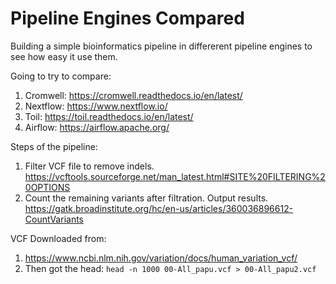 # Pipeline Engines Compared
Building a simple bioinformatics pipeline in differerent pipeline engines to see how easy it use them.

Going to try to compare:
1. Cromwell: https://cromwell.readthedocs.io/en/latest/
2. Nextflow: https://www.nextflow.io/
3. Toil: https://toil.readthedocs.io/en/latest/
4. Airflow: https://airflow.apache.org/

Steps of the pipeline:
1. Filter VCF file to remove indels.
   https://vcftools.sourceforge.net/man_latest.html#SITE%20FILTERING%20OPTIONS
2. Count the remaining variants after filtration. Output results.
   https://gatk.broadinstitute.org/hc/en-us/articles/360036896612-CountVariants

VCF Downloaded from:
1. https://www.ncbi.nlm.nih.gov/variation/docs/human_variation_vcf/
2. Then got the head: `head -n 1000 00-All_papu.vcf > 00-All_papu2.vcf`